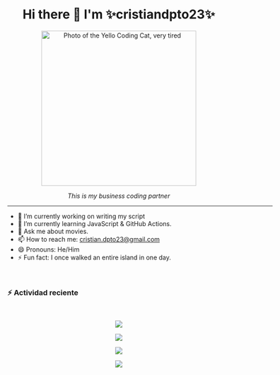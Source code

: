 <h1 align="center">Hi there 👋 I'm ✨cristiandpto23✨</h1>


<div align="center">
  <figure>
    <img width="350" src="https://github.com/cristiandpto23/cristiandpto23/assets/95114277/82d6a03b-f092-4e39-9fd3-f536e9140117" caption="This is partner, who codes with me" alt="Photo of the Yello Coding Cat, very tired" alt="Photo of the Yello Coding Cat, very tired">
      <figcaption>
        <p align="center"><em>This is my business coding partner</em></p>
      </figcaption>
  </figure>
</div>

<div align="center"><hr width="600"></div>

<ul>
  <li>🔭 I’m currently working on writing my script</li>
  <li>🌱 I’m currently learning JavaScript & GitHub Actions.</li>
  <li>💬 Ask me about movies.</li>
  <li>📫 How to reach me: <a href="mailto:cristian.dpto23@gmail.com">cristian.dpto23@gmail.com</a></li>
  <li>😄 Pronouns: He/Him</li>
  <li>⚡ Fun fact: I once walked an entire island in one day.</li>
</ul><br>

### :zap: Actividad reciente
<!--RECENT_ACTIVITY:start-->

<!--RECENT_ACTIVITY:last_update-->

<br>
<p align="center">
<a href="mailto:cristian.dpto23@gmail.com" target="_blank"><img src="https://img.shields.io/badge/mail-cristian.dpto23%40gmail.com-brightgreen?style=for-the-badge&logo=gmail&label=mail"></a>
</p>

<p align="center"><a href="https://skillicons.dev"><img src="https://skillicons.dev/icons?i=html,css,js,md,regex,bootstrap" /></a></p>
<p align="center"><a href="https://skillicons.dev"><img src="https://skillicons.dev/icons?i=git,github,vscode,windows,ubuntu" /></a></p>
<p align="center"><a href="https://skillicons.dev"><img src="https://skillicons.dev/icons?i=ps,pr,au,xd,instagram,wordpress,notion" /></a></p>
